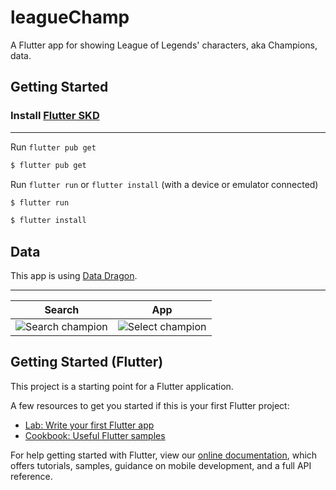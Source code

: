 # leagueChamp

A Flutter app for showing League of Legends' characters, aka Champions, data.


## Getting Started

### Install [Flutter SKD](https://flutter.dev)

---
Run `flutter pub get`

```bash
$ flutter pub get
```
Run `flutter run` or `flutter install` (with a device or emulator connected)

```bash
$ flutter run
```
```bash
$ flutter install
```
## Data

This app is using [Data Dragon](https://developer.riotgames.com/docs/lol#data-dragon).

---


  Search                        |  App    
:-------------------------:|:-------------------------:
![Search champion](search_champion.gif)  |  ![Select champion](select_champion.gif)
## Getting Started (Flutter)

This project is a starting point for a Flutter application.

A few resources to get you started if this is your first Flutter project:

- [Lab: Write your first Flutter app](https://flutter.dev/docs/get-started/codelab)
- [Cookbook: Useful Flutter samples](https://flutter.dev/docs/cookbook)

For help getting started with Flutter, view our
[online documentation](https://flutter.dev/docs), which offers tutorials,
samples, guidance on mobile development, and a full API reference.
